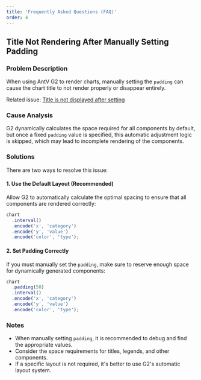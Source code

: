 ```yaml
---
title: 'Frequently Asked Questions (FAQ)'
order: 4
---
```


## Title Not Rendering After Manually Setting Padding

### Problem Description

When using AntV G2 to render charts, manually setting the `padding` can cause the chart title to not render properly or disappear entirely.

Related issue: [Title is not displayed after setting](https://github.com/antvis/G2/issues/6549)

### Cause Analysis

G2 dynamically calculates the space required for all components by default, but once a fixed `padding` value is specified, this automatic adjustment logic is skipped, which may lead to incomplete rendering of the components.

### Solutions

There are two ways to resolve this issue:

#### 1. Use the Default Layout (Recommended)

Allow G2 to automatically calculate the optimal spacing to ensure that all components are rendered correctly:

```javascript
chart
  .interval()
  .encode('x', 'category')
  .encode('y', 'value')
  .encode('color', 'type');
```

#### 2. Set Padding Correctly

If you must manually set the `padding`, make sure to reserve enough space for dynamically generated components:

```javascript
chart
  .padding(50)
  .interval()
  .encode('x', 'category')
  .encode('y', 'value')
  .encode('color', 'type');
```

### Notes

- When manually setting `padding`, it is recommended to debug and find the appropriate values.
- Consider the space requirements for titles, legends, and other components.
- If a specific layout is not required, it's better to use G2's automatic layout system.
